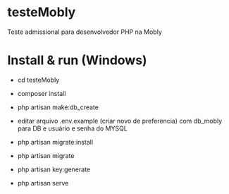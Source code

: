 # testeMobly
Teste admissional para desenvolvedor PHP na Mobly

# Install & run (Windows)
 
 - cd testeMobly

 - composer install

 - php artisan make:db_create

 - editar arquivo .env.example (criar novo de preferencia) com db_mobly para DB e usuário e senha do MYSQL

 - php artisan migrate:install 
 
 - php artisan migrate

 - php artisan key:generate

 - php artisan serve